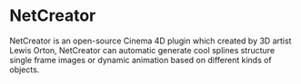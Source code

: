 # NetCreator
NetCreator is an open-source Cinema 4D plugin which created by 3D artist Lewis Orton, NetCreator can automatic generate cool splines structure single frame images or dynamic animation based on different kinds of objects.
